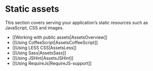 <!--- Copyright (C) 2009-2017 Lightbend Inc. <https://www.lightbend.com> -->
# Static assets

This section covers serving your application’s static resources such as JavaScript, CSS and images.

- [[Working with public assets|AssetsOverview]]
- [[Using CoffeeScript|AssetsCoffeeScript]]
- [[Using LESS CSS|AssetsLess]]
- [[Using Sass|AssetsSass]]
- [[Using JSHint|AssetsJSHint]]
- [[Using RequireJs|RequireJS-support]]
